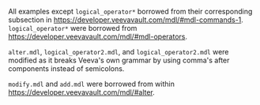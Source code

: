 All examples except `logical_operator*` borrowed from their corresponding subsection in https://developer.veevavault.com/mdl/#mdl-commands-1. `logical_operator*` were borrowed from https://developer.veevavault.com/mdl/#mdl-operators.

`alter.mdl`, `logical_operator2.mdl`, and `logical_operator2.mdl` were modified as it breaks Veeva's own grammar by using comma's after components instead of semicolons.

`modify.mdl` and `add.mdl` were borrowed from within https://developer.veevavault.com/mdl/#alter.
